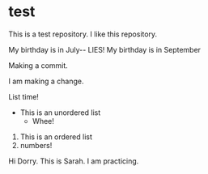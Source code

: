 # test

This is a test repository.
I like this repository.

My birthday is in July-- LIES! My birthday is in September

Making a commit.

I am making a change.

List time! 
* This is an unordered list
  * Whee! 

1. This is an ordered list
2. numbers! 

Hi Dorry. This is Sarah. I am practicing.


